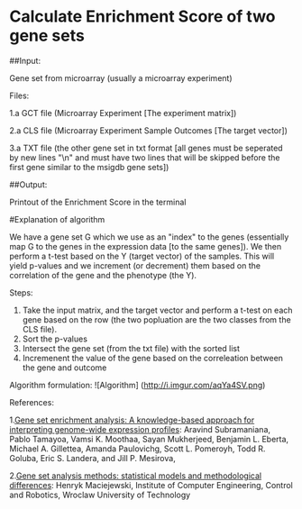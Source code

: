 # Calculate Enrichment Score of two gene sets

##Input:

Gene set from microarray (usually a microarray experiment)

Files:

1.a GCT file (Microarray Experiment [The experiment matrix])

2.a CLS file (Microarray Experiment Sample Outcomes [The target vector])

3.a TXT file (the other gene set in txt format [all genes must be seperated by new lines "\n" and must have two lines that will be skipped before the first gene similar to the msigdb gene sets]) 

##Output:

Printout of the Enrichment Score in the terminal

#Explanation of algorithm

We have a gene set G which we use as an "index" to the genes (essentially map G to the genes in the expression data [to the same genes]). We then perform a t-test based on the Y (target vector) of the samples. This will yield p-values and we increment (or decrement) them based on the correlation of the gene and the phenotype (the Y).

Steps:
1. Take the input matrix, and the target vector and perform a t-test on each gene based on the row (the two popluation are the two classes from the CLS file).
2. Sort the p-values
3. Intersect the gene set (from the txt file) with the sorted list
4. Incremenent the value of the gene based on the correleation between the gene and outcome
 
Algorithm formulation:
![Algorithm]
(http://i.imgur.com/aqYa4SV.png)

References:

1.[Gene set enrichment analysis: A knowledge-based
approach for interpreting genome-wide
expression profiles](http://www.pnas.org/content/102/43/15545.full.pdf): Aravind Subramaniana, Pablo Tamayoa, Vamsi K. Moothaa, Sayan Mukherjeed, Benjamin L. Eberta, Michael A. Gillettea, Amanda Paulovichg, Scott L. Pomeroyh, Todd R. Goluba, Eric S. Landera, and Jill P. Mesirova,

2.[Gene set analysis methods: statistical models and methodological differences](http://bib.oxfordjournals.org/content/15/4/504.full): Henryk Maciejewski, Institute of Computer Engineering, Control and Robotics, Wroclaw University of Technology

